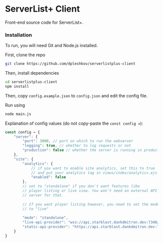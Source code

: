 # ServerList+ Client

Front-end source code for ServerList+.

### Installation

To run, you will need Git and Node.js installed.

First, clone the repo

```bash
git clone https://github.com/dpleshkov/serverlistplus-client
```

Then, install dependencies

```bash
cd serverlistplus-client
npm install
```

Then, copy `config.example.json` to `config.json` and edit the config
file.

Run using

```bash
node main.js
```

Explanation of config values (do not copy-paste the `const config =`):

```js
const config = {
    "server": {
        "port": 3000, // port on which to run the webserver
        "logging": true, // whether to log requests or not
        "production": false // whether the server is running in production or not
    },
    "site": {
        "analytics": {
            // if you want to enable site analytics, set this to true
            // and put your analytics tag in views/index/analytics.ejs
            "enabled": false
        },
        // set to "standalone" if you don't want features like
        // player listing or live view. You won't need an external API
        // server for that. 
        
        // If you want player listing however, you need to set the mode 
        // to "live"
        
        "mode": "standalone",
        "live-api-provider": "wss://api.starblast.dankdmitron.dev:7340/",
        "static-api-provider": "https://api.starblast.dankdmitron.dev:7340/"
    }
}
```